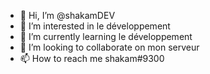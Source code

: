 - 👋 Hi, I’m @shakamDEV
- 👀 I’m interested in le développement
- 🌱 I’m currently learning  le développement
- 💞️ I’m looking to collaborate on  mon serveur
- 📫 How to reach me  shakam#9300

<!---
shakamDEV/shakamDEV is a ✨ special ✨ repository because its `README.md` (this file) appears on your GitHub profile.
You can click the Preview link to take a look at your changes.
--->
